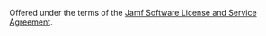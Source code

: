 Offered under the terms of the [Jamf Software License and Service Agreement](https://resources.jamf.com/documents/jamf-SLASA.pdf).
